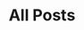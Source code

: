 ---
title: All Posts
description: Browse through all my writings here
featured_image: /assets/img/page-cover-img/all-posts-bg.jpg
layout: all-posts.pug
page_type: page
---